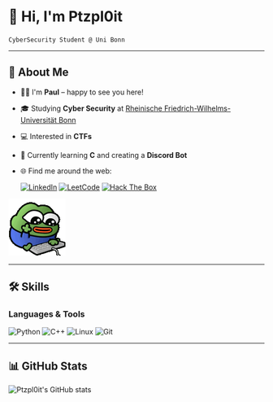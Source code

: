 # 👋 Hi, I'm Ptzpl0it

`CyberSecurity Student @ Uni Bonn`

---

## 🚀 About Me
- 🙋‍♂️ I'm **Paul** – happy to see you here!
- 🎓 Studying **Cyber Security** at [Rheinische Friedrich-Wilhelms-Universität Bonn](https://www.uni-bonn.de/)
- 💻 Interested in **CTFs**
- 🌱 Currently learning **C** and creating a **Discord Bot**
- 🌐 Find me around the web:

  [![LinkedIn](https://img.shields.io/badge/LinkedIn-0A66C2?style=flat&logo=linkedin&logoColor=white)](https://www.linkedin.com/in/paul-fischer-575027359/)
  [![LeetCode](https://img.shields.io/badge/LeetCode-FFA116?style=flat&logo=leetcode&logoColor=black)](https://leetcode.com/ptzpl0it/)
  [![Hack The Box](https://img.shields.io/badge/Hack%20The%20Box-1F1F1F?style=flat&logo=hackthebox&logoColor=white)](https://www.hackthebox.eu/ptzpl0it/)

![Peepo Typing](assets/peepo-pepe.gif)

---

## 🛠️ Skills
### Languages & Tools
![Python](https://img.shields.io/badge/Python-3776AB?style=flat&logo=python&logoColor=white)
![C++](https://img.shields.io/badge/C++-00599C?style=flat&logo=cplusplus&logoColor=white)
![Linux](https://img.shields.io/badge/Linux-FCC624?style=flat&logo=linux&logoColor=black)
![Git](https://img.shields.io/badge/Git-F05032?style=flat&logo=git&logoColor=white)

---

## 📊 GitHub Stats
![Ptzpl0it's GitHub stats](https://github-readme-stats.vercel.app/api?username=ptzpl0it&show_icons=true&theme=dracula&count_private=true&hide_rank=false)
